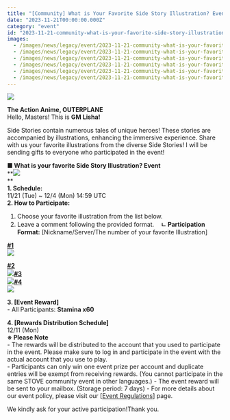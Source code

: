 ```yaml
---
title: "[Community] What is Your Favorite Side Story Illustration? Event"
date: "2023-11-21T00:00:00.000Z"
category: "event"
id: "2023-11-21-community-what-is-your-favorite-side-story-illustration-event"
images:
  - /images/news/legacy/event/2023-11-21-community-what-is-your-favorite-side-story-illustration-event/5619b902b86941a2b574e70b478ad1de.webp
  - /images/news/legacy/event/2023-11-21-community-what-is-your-favorite-side-story-illustration-event/8a54080363da44f0a85c80cb535c522b_002.webp
  - /images/news/legacy/event/2023-11-21-community-what-is-your-favorite-side-story-illustration-event/b4740f696c6f499b85aaf6ca9545f118.webp
  - /images/news/legacy/event/2023-11-21-community-what-is-your-favorite-side-story-illustration-event/9158ad9ab42c48b9b407bedfc87077c7.webp
  - /images/news/legacy/event/2023-11-21-community-what-is-your-favorite-side-story-illustration-event/4d37d9b2f2454caaac259b7154276b19.webp
  - /images/news/legacy/event/2023-11-21-community-what-is-your-favorite-side-story-illustration-event/01b1384ae70b4cffbd37685ff6b25905.webp
---
```


![](/images/news/legacy/event/2023-11-21-community-what-is-your-favorite-side-story-illustration-event/5619b902b86941a2b574e70b478ad1de.webp)

  
**The Action Anime, OUTERPLANE**  
Hello, Masters! This is **GM Lisha!**  
  
Side Stories contain numerous tales of unique heroes! These stories are accompanied by illustrations, enhancing the immersive experience. Share with us your favorite illustrations from the diverse Side Stories! I will be sending gifts to everyone who participated in the event!

  
**■ What is your favorite Side Story Illustration? Event**  
**![](/images/news/legacy/event/2023-11-21-community-what-is-your-favorite-side-story-illustration-event/8a54080363da44f0a85c80cb535c522b_002.webp)  
**  
**1\. Schedule:**   
11/21 (Tue) ~ 12/4 (Mon) 14:59 UTC  
**2\. How to Participate:**  
1) Choose your favorite illustration from the list below.  
2) Leave a comment following the provided format.    **ㄴ Participation Format:** \[Nickname/Server/The number of your favorite Illustration\]

**[**#1**](/)**  
![](/images/news/legacy/event/2023-11-21-community-what-is-your-favorite-side-story-illustration-event/b4740f696c6f499b85aaf6ca9545f118.webp)

**[**#2**](/)**  
![](/images/news/legacy/event/2023-11-21-community-what-is-your-favorite-side-story-illustration-event/9158ad9ab42c48b9b407bedfc87077c7.webp)**[**#3**](/)**  
![](/images/news/legacy/event/2023-11-21-community-what-is-your-favorite-side-story-illustration-event/4d37d9b2f2454caaac259b7154276b19.webp)**[**#4**](/)**  
![](/images/news/legacy/event/2023-11-21-community-what-is-your-favorite-side-story-illustration-event/01b1384ae70b4cffbd37685ff6b25905.webp)  
  
**3\. \[Event Reward\]**  
\- All Participants: **Stamina x60**  
  
**4\. \[Rewards Distribution Schedule\]**  
12/11 (Mon)  
**※ Please Note**  
\- The rewards will be distributed to the account that you used to participate in the event. Please make sure to log in and participate in the event with the actual account that you use to play.  
\- Participants can only win one event prize per account and duplicate entries will be exempt from receiving rewards. (You cannot participate in the same STOVE community event in other languages.) - The event reward will be sent to your mailbox. (Storage period: 7 days) - For more details about our event policy, please visit our \[[Event Regulations](https://www.smilegatemegaport.com/terms/index?gameType=MOBILE&termsType=8&langCode=en)\] page.  
  
We kindly ask for your active participation!Thank you.
